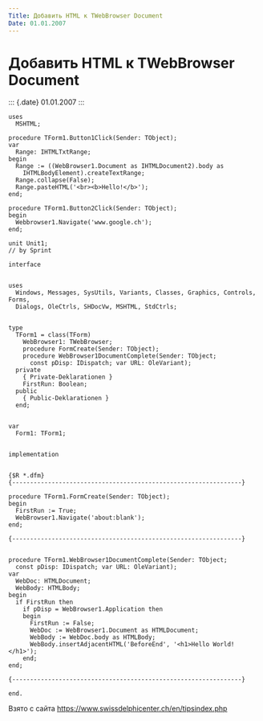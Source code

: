 ```yaml
---
Title: Добавить HTML к TWebBrowser Document
Date: 01.01.2007
---
```



Добавить HTML к TWebBrowser Document
====================================

::: {.date}
01.01.2007
:::

    uses
      MSHTML;
     
    procedure TForm1.Button1Click(Sender: TObject);
    var
      Range: IHTMLTxtRange;
    begin
      Range := ((WebBrowser1.Document as IHTMLDocument2).body as
        IHTMLBodyElement).createTextRange;
      Range.collapse(False);
      Range.pasteHTML('<br><b>Hello!</b>');
    end;
     
    procedure TForm1.Button2Click(Sender: TObject);
    begin
      Webbrowser1.Navigate('www.google.ch');
    end;

    unit Unit1;
    // by Sprint
     
    interface
     
     
    uses
      Windows, Messages, SysUtils, Variants, Classes, Graphics, Controls, Forms,
      Dialogs, OleCtrls, SHDocVw, MSHTML, StdCtrls;
     
     
    type
      TForm1 = class(TForm)
        WebBrowser1: TWebBrowser;
        procedure FormCreate(Sender: TObject);
        procedure WebBrowser1DocumentComplete(Sender: TObject;
          const pDisp: IDispatch; var URL: OleVariant);
      private
        { Private-Deklarationen }
        FirstRun: Boolean;
      public
        { Public-Deklarationen }
      end;
     
     
    var
      Form1: TForm1;
     
     
    implementation
     
     
    {$R *.dfm}
    {----------------------------------------------------------------}
     
    procedure TForm1.FormCreate(Sender: TObject);
    begin
      FirstRun := True;
      WebBrowser1.Navigate('about:blank');
    end;
     
    {----------------------------------------------------------------}
     
     
    procedure TForm1.WebBrowser1DocumentComplete(Sender: TObject;
      const pDisp: IDispatch; var URL: OleVariant);
    var
      WebDoc: HTMLDocument;
      WebBody: HTMLBody;
    begin
      if FirstRun then
        if pDisp = WebBrowser1.Application then
        begin
          FirstRun := False;
          WebDoc := WebBrowser1.Document as HTMLDocument;
          WebBody := WebDoc.body as HTMLBody;
          WebBody.insertAdjacentHTML('BeforeEnd', '<h1>Hello World!</h1>');
        end;
    end;
     
    {----------------------------------------------------------------}
     
    end.

Взято с сайта <https://www.swissdelphicenter.ch/en/tipsindex.php>
